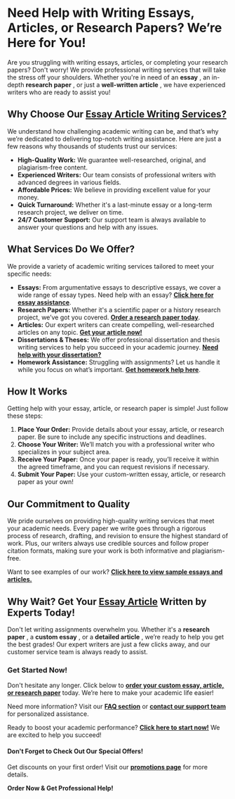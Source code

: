 # Need Help with Writing Essays, Articles, or Research Papers? We’re Here for You!

Are you struggling with writing essays, articles, or completing your research papers? Don't worry! We provide professional writing services that will take the stress off your shoulders. Whether you're in need of an **essay** , an in-depth **research paper** , or just a **well-written article** , we have experienced writers who are ready to assist you!

## Why Choose Our [**Essay Article** Writing Services?](https://tinyurl.com/topessay?keyword=essay+article)

We understand how challenging academic writing can be, and that’s why we’re dedicated to delivering top-notch writing assistance. Here are just a few reasons why thousands of students trust our services:

- **High-Quality Work:** We guarantee well-researched, original, and plagiarism-free content.
- **Experienced Writers:** Our team consists of professional writers with advanced degrees in various fields.
- **Affordable Prices:** We believe in providing excellent value for your money.
- **Quick Turnaround:** Whether it's a last-minute essay or a long-term research project, we deliver on time.
- **24/7 Customer Support:** Our support team is always available to answer your questions and help with any issues.

## What Services Do We Offer?

We provide a variety of academic writing services tailored to meet your specific needs:

- **Essays:** From argumentative essays to descriptive essays, we cover a wide range of essay types. Need help with an essay? [**Click here for essay assistance**](https://tinyurl.com/topessay?keyword=essay+article).
- **Research Papers:** Whether it's a scientific paper or a history research project, we’ve got you covered. [**Order a research paper today**](https://tinyurl.com/topessay?keyword=essay+article).
- **Articles:** Our expert writers can create compelling, well-researched articles on any topic. [**Get your article now!**](https://tinyurl.com/topessay?keyword=essay+article)
- **Dissertations & Theses:** We offer professional dissertation and thesis writing services to help you succeed in your academic journey. [**Need help with your dissertation?**](https://tinyurl.com/topessay?keyword=essay+article)
- **Homework Assistance:** Struggling with assignments? Let us handle it while you focus on what’s important. [**Get homework help here**](https://tinyurl.com/topessay?keyword=essay+article).

## How It Works

Getting help with your essay, article, or research paper is simple! Just follow these steps:

1. **Place Your Order:** Provide details about your essay, article, or research paper. Be sure to include any specific instructions and deadlines.
2. **Choose Your Writer:** We’ll match you with a professional writer who specializes in your subject area.
3. **Receive Your Paper:** Once your paper is ready, you’ll receive it within the agreed timeframe, and you can request revisions if necessary.
4. **Submit Your Paper:** Use your custom-written essay, article, or research paper as your own!

## Our Commitment to Quality

We pride ourselves on providing high-quality writing services that meet your academic needs. Every paper we write goes through a rigorous process of research, drafting, and revision to ensure the highest standard of work. Plus, our writers always use credible sources and follow proper citation formats, making sure your work is both informative and plagiarism-free.

Want to see examples of our work? [**Click here to view sample essays and articles.**](https://tinyurl.com/topessay?keyword=essay+article)

## Why Wait? Get Your [**Essay Article**](https://tinyurl.com/topessay?keyword=essay+article) Written by Experts Today!

Don't let writing assignments overwhelm you. Whether it's a **research paper** , a **custom essay** , or a **detailed article** , we’re ready to help you get the best grades! Our expert writers are just a few clicks away, and our customer service team is always ready to assist.

### Get Started Now!

Don't hesitate any longer. Click below to [**order your custom essay, article, or research paper**](https://tinyurl.com/topessay?keyword=essay+article) today. We’re here to make your academic life easier!

Need more information? Visit our [**FAQ section**](https://tinyurl.com/topessay?keyword=essay+article) or [**contact our support team**](https://tinyurl.com/topessay?keyword=essay+article) for personalized assistance.

Ready to boost your academic performance? [**Click here to start now!**](https://tinyurl.com/topessay?keyword=essay+article) We are excited to help you succeed!

#### Don't Forget to Check Out Our Special Offers!

Get discounts on your first order! Visit our [**promotions page**](https://tinyurl.com/topessay?keyword=essay+article) for more details.

**Order Now & Get Professional Help!**

